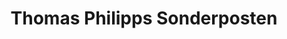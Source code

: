 ---
title: "Thomas Philipps Sonderposten"
url: /bitburg/thomas-philipps-sonderposten/
shop: Kramladen
---